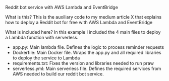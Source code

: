 Reddit bot service with AWS Lambda and EventBridge 

What is this?
This is the auxiliary code to my medium article X that explains how to deploy a Reddit bot for free with AWS Lambda and EventBridge

What is included here?
In this example I included the 4 main files to deploy a Lambda function with serverless.

* app.py: Main lambda file. Defines the logic to process reminder requests
* Dockerfile: Main Docker file. Wraps the app.py and all required libraries to deploy the service to Lambda
* requirements.txt: Fixes the version and libraries needed to run praw
* serverless.yml: Main serverless file. Defines the required services from AWS needed to build our reddit bot service.